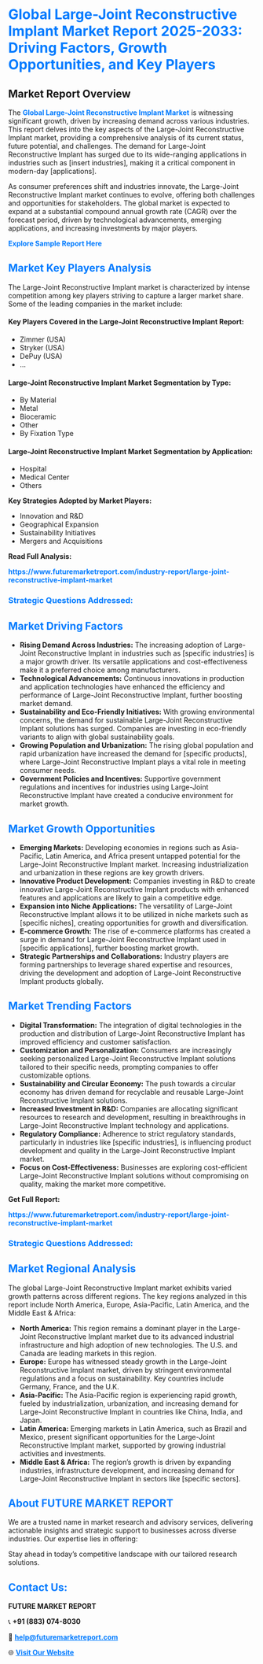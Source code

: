 <h1 style="color: #007BFF;">Global Large-Joint Reconstructive Implant Market Report 2025-2033: Driving Factors, Growth Opportunities, and Key Players</h1>

<section id="overview">
<h2>Market Report Overview</h2>
<p>The <a href="https://www.futuremarketreport.com/industry-report/large-joint-reconstructive-implant-market" style="color: #007BFF; text-decoration: none;"><strong>Global Large-Joint Reconstructive Implant Market</strong></a> is witnessing significant growth, driven by increasing demand across various industries. This report delves into the key aspects of the Large-Joint Reconstructive Implant market, providing a comprehensive analysis of its current status, future potential, and challenges. The demand for Large-Joint Reconstructive Implant has surged due to its wide-ranging applications in industries such as [insert industries], making it a critical component in modern-day [applications].</p>
<p>As consumer preferences shift and industries innovate, the Large-Joint Reconstructive Implant market continues to evolve, offering both challenges and opportunities for stakeholders. The global market is expected to expand at a substantial compound annual growth rate (CAGR) over the forecast period, driven by technological advancements, emerging applications, and increasing investments by major players.</p>
</section>

<section id="overview">
<p><a href="https://www.futuremarketreport.com/request-sample/reportId=102917" style="color: #007BFF; text-decoration: none;"><strong>Explore Sample Report Here</strong></a></p>
</section>

<section id="key-players">
<h2 style="color: #007BFF;">Market Key Players Analysis</h2>
<p>The Large-Joint Reconstructive Implant market is characterized by intense competition among key players striving to capture a larger market share. Some of the leading companies in the market include:</p>
<h4>Key Players Covered in the Large-Joint Reconstructive Implant Report:</h4>
<ul><li>Zimmer (USA)</li><li>Stryker (USA)</li><li>DePuy (USA)</li><li>...</li></ul>
<h4>Large-Joint Reconstructive Implant Market Segmentation by Type:</h4>
<ul><li>By Material</li><li>Metal</li><li>Bioceramic</li><li>Other</li><li>By Fixation Type</li></ul>

<h4>Large-Joint Reconstructive Implant Market Segmentation by Application:</h4>
<ul><li>Hospital</li><li>Medical Center</li><li>Others</li></ul>
<p><strong>Key Strategies Adopted by Market Players:</strong></p>
<ul>
<li>Innovation and R&D</li>
<li>Geographical Expansion</li>
<li>Sustainability Initiatives</li>
<li>Mergers and Acquisitions</li>
</ul>
</section>

<section>
<p><strong>Read Full Analysis: </strong></p><a href="https://www.futuremarketreport.com/industry-report/large-joint-reconstructive-implant-market" style="color: #007BFF; text-decoration: none;"><strong>https://www.futuremarketreport.com/industry-report/large-joint-reconstructive-implant-market</strong></a>
<h3 style="color: #007BFF;">Strategic Questions Addressed:</h3>
</section>

<section id="driving-factors">
<h2 style="color: #007BFF;">Market Driving Factors</h2>
<ul>
<li><strong>Rising Demand Across Industries:</strong> The increasing adoption of Large-Joint Reconstructive Implant in industries such as [specific industries] is a major growth driver. Its versatile applications and cost-effectiveness make it a preferred choice among manufacturers.</li>
<li><strong>Technological Advancements:</strong> Continuous innovations in production and application technologies have enhanced the efficiency and performance of Large-Joint Reconstructive Implant, further boosting market demand.</li>
<li><strong>Sustainability and Eco-Friendly Initiatives:</strong> With growing environmental concerns, the demand for sustainable Large-Joint Reconstructive Implant solutions has surged. Companies are investing in eco-friendly variants to align with global sustainability goals.</li>
<li><strong>Growing Population and Urbanization:</strong> The rising global population and rapid urbanization have increased the demand for [specific products], where Large-Joint Reconstructive Implant plays a vital role in meeting consumer needs.</li>
<li><strong>Government Policies and Incentives:</strong> Supportive government regulations and incentives for industries using Large-Joint Reconstructive Implant have created a conducive environment for market growth.</li>
</ul>
</section>

<section id="growth-opportunities">
<h2 style="color: #007BFF;">Market Growth Opportunities</h2>
<ul>
<li><strong>Emerging Markets:</strong> Developing economies in regions such as Asia-Pacific, Latin America, and Africa present untapped potential for the Large-Joint Reconstructive Implant market. Increasing industrialization and urbanization in these regions are key growth drivers.</li>
<li><strong>Innovative Product Development:</strong> Companies investing in R&D to create innovative Large-Joint Reconstructive Implant products with enhanced features and applications are likely to gain a competitive edge.</li>
<li><strong>Expansion into Niche Applications:</strong> The versatility of Large-Joint Reconstructive Implant allows it to be utilized in niche markets such as [specific niches], creating opportunities for growth and diversification.</li>
<li><strong>E-commerce Growth:</strong> The rise of e-commerce platforms has created a surge in demand for Large-Joint Reconstructive Implant used in [specific applications], further boosting market growth.</li>
<li><strong>Strategic Partnerships and Collaborations:</strong> Industry players are forming partnerships to leverage shared expertise and resources, driving the development and adoption of Large-Joint Reconstructive Implant products globally.</li>
</ul>
</section>

<section id="trending-factors">
<h2 style="color: #007BFF;">Market Trending Factors</h2>
<ul>
<li><strong>Digital Transformation:</strong> The integration of digital technologies in the production and distribution of Large-Joint Reconstructive Implant has improved efficiency and customer satisfaction.</li>
<li><strong>Customization and Personalization:</strong> Consumers are increasingly seeking personalized Large-Joint Reconstructive Implant solutions tailored to their specific needs, prompting companies to offer customizable options.</li>
<li><strong>Sustainability and Circular Economy:</strong> The push towards a circular economy has driven demand for recyclable and reusable Large-Joint Reconstructive Implant solutions.</li>
<li><strong>Increased Investment in R&D:</strong> Companies are allocating significant resources to research and development, resulting in breakthroughs in Large-Joint Reconstructive Implant technology and applications.</li>
<li><strong>Regulatory Compliance:</strong> Adherence to strict regulatory standards, particularly in industries like [specific industries], is influencing product development and quality in the Large-Joint Reconstructive Implant market.</li>
<li><strong>Focus on Cost-Effectiveness:</strong> Businesses are exploring cost-efficient Large-Joint Reconstructive Implant solutions without compromising on quality, making the market more competitive.</li>
</ul>
</section>

<section>
<p><strong>Get Full Report: </strong></p><a href="https://www.futuremarketreport.com/industry-report/large-joint-reconstructive-implant-market" style="color: #007BFF; text-decoration: none;"><strong>https://www.futuremarketreport.com/industry-report/large-joint-reconstructive-implant-market</strong></a>
<h3 style="color: #007BFF;">Strategic Questions Addressed:</h3>
</section>


<section id="regional-analysis">
<h2 style="color: #007BFF;">Market Regional Analysis</h2>
<p>The global Large-Joint Reconstructive Implant market exhibits varied growth patterns across different regions. The key regions analyzed in this report include North America, Europe, Asia-Pacific, Latin America, and the Middle East & Africa:</p>
<ul>
<li><strong>North America:</strong> This region remains a dominant player in the Large-Joint Reconstructive Implant market due to its advanced industrial infrastructure and high adoption of new technologies. The U.S. and Canada are leading markets in this region.</li>
<li><strong>Europe:</strong> Europe has witnessed steady growth in the Large-Joint Reconstructive Implant market, driven by stringent environmental regulations and a focus on sustainability. Key countries include Germany, France, and the U.K.</li>
<li><strong>Asia-Pacific:</strong> The Asia-Pacific region is experiencing rapid growth, fueled by industrialization, urbanization, and increasing demand for Large-Joint Reconstructive Implant in countries like China, India, and Japan.</li>
<li><strong>Latin America:</strong> Emerging markets in Latin America, such as Brazil and Mexico, present significant opportunities for the Large-Joint Reconstructive Implant market, supported by growing industrial activities and investments.</li>
<li><strong>Middle East & Africa:</strong> The region’s growth is driven by expanding industries, infrastructure development, and increasing demand for Large-Joint Reconstructive Implant in sectors like [specific sectors].</li>
</ul>
</section>

<footer>
<h2 style="color: #007BFF;">About FUTURE MARKET REPORT</h2>
<p>We are a trusted name in market research and advisory services, delivering actionable insights and strategic support to businesses across diverse industries. Our expertise lies in offering:</p>

<p>Stay ahead in today’s competitive landscape with our tailored research solutions.</p>

<h2 style="color: #007BFF;">Contact Us:</h2>
<p><strong>FUTURE MARKET REPORT</strong></p>
<p>📞 <strong>+91 (883) 074-8030</strong></p>
<p>📧 <strong><a href="mailto:help@futuremarketreport.com" style="color: #007BFF;">help@futuremarketreport.com</a></strong></p>
<p>🌐 <strong><a href="https://www.futuremarketreport.com/" style="color: #007BFF;">Visit Our Website</a></strong></p>
</footer>